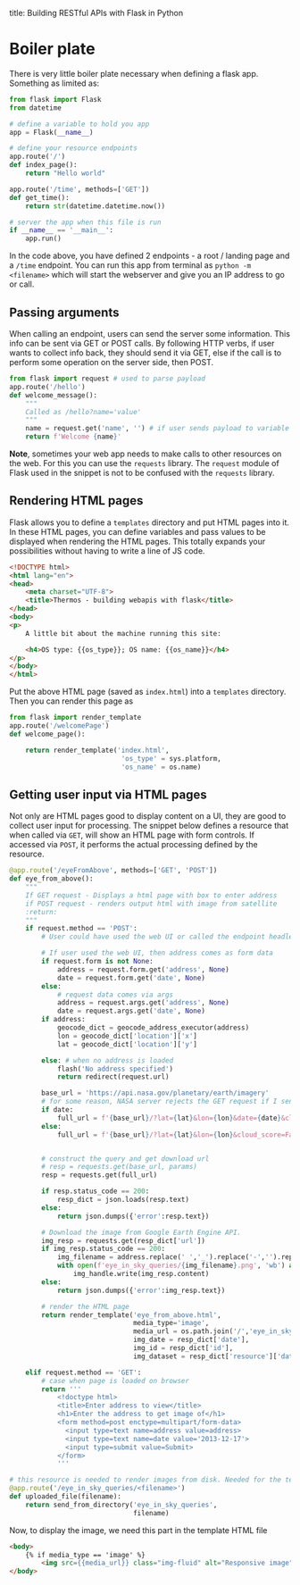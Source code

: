title: Building RESTful APIs with Flask in Python

# Boiler plate
There is very little boiler plate necessary when defining a flask app. Something as limited as:

```python
from flask import Flask
from datetime

# define a variable to hold you app
app = Flask(__name__)

# define your resource endpoints
app.route('/')
def index_page():
	return "Hello world"

app.route('/time', methods=['GET'])
def get_time():
	return str(datetime.datetime.now())

# server the app when this file is run
if __name__ == '__main__':
	app.run()
```
In the code above, you have defined 2 endpoints - a root / landing page and a `/time` endpoint. You can run this app from terminal as `python -m <filename>` which will start the webserver and give you an IP address to go or call.

## Passing arguments
When calling an endpoint, users can send the server some information. This info can be sent via GET or POST calls. By following HTTP verbs, if user wants to collect info back, they should send it via GET, else if the call is to perform some operation on the server side, then POST.

```python
from flask import request # used to parse payload
app.route('/hello')
def welcome_message():
	"""
	Called as /hello?name='value'
	"""
	name = request.get('name', '') # if user sends payload to variable name, get it. Else empty string
	return f'Welcome {name}'
```
**Note**, sometimes your web app needs to make calls to other resources on the web. For this you can use the `requests` library. The `request` module of Flask used in the snippet is not to be confused with the `requests` library.

## Rendering HTML pages
Flask allows you to define a `templates` directory and put HTML pages into it. In these HTML pages, you can define variables and pass values to be displayed when rendering the HTML pages. This totally expands your possibilities without having to write a line of JS code.

```HTML
<!DOCTYPE html>
<html lang="en">
<head>
    <meta charset="UTF-8">
    <title>Thermos - building webapis with flask</title>
</head>
<body>
<p>
    A little bit about the machine running this site:

    <h4>OS type: {{os_type}}; OS name: {{os_name}}</h4>
</p>
</body>
</html>
```
Put the above HTML page (saved as `index.html`) into a `templates` directory. Then you can render this page as

```python
from flask import render_template
app.route('/welcomePage')
def welcome_page():

	return render_template('index.html',
							'os_type' = sys.platform,
							'os_name' = os.name)
```

## Getting user input via HTML pages
Not only are HTML pages good to display content on a UI, they are good to collect user input for processing. The snippet below defines a resource that when called via `GET`, will show an HTML page with form controls. If accessed via `POST`, it performs the actual processing defined by the resource.

```python
@app.route('/eyeFromAbove', methods=['GET', 'POST'])
def eye_from_above():
    """
    If GET request - Displays a html page with box to enter address
    if POST request - renders output html with image from satellite
    :return:
    """
    if request.method == 'POST':
        # User could have used the web UI or called the endpoint headless

        # If user used the web UI, then address comes as form data
        if request.form is not None:
            address = request.form.get('address', None)
            date = request.form.get('date', None)
        else:
            # request data comes via args
            address = request.args.get('address', None)
            date = request.args.get('date', None)
        if address:
            geocode_dict = geocode_address_executor(address)
            lon = geocode_dict['location']['x']
            lat = geocode_dict['location']['y']

        else: # when no address is loaded
            flash('No address specified')
            return redirect(request.url)

        base_url = 'https://api.nasa.gov/planetary/earth/imagery'
        # for some reason, NASA server rejects the GET request if I send data over payload
        if date:
            full_url = f'{base_url}/?lat={lat}&lon={lon}&date={date}&cloud_score=False&api_key={key}'
        else:
            full_url = f'{base_url}/?lat={lat}&lon={lon}&cloud_score=False&api_key={key}'


        # construct the query and get download url
        # resp = requests.get(base_url, params)
        resp = requests.get(full_url)

        if resp.status_code == 200:
            resp_dict = json.loads(resp.text)
        else:
            return json.dumps({'error':resp.text})

        # Download the image from Google Earth Engine API.
        img_resp = requests.get(resp_dict['url'])
        if img_resp.status_code == 200:
            img_filename = address.replace(' ','_').replace('-','').replace('.','').replace('*','').replace(',','')
            with open(f'eye_in_sky_queries/{img_filename}.png', 'wb') as img_handle:
                img_handle.write(img_resp.content)
        else:
            return json.dumps({'error':img_resp.text})

        # render the HTML page
        return render_template('eye_from_above.html',
                               media_type='image',
                               media_url = os.path.join('/','eye_in_sky_queries',img_filename+'.png'),
                               img_date = resp_dict['date'],
                               img_id = resp_dict['id'],
                               img_dataset = resp_dict['resource']['dataset'])

    elif request.method == 'GET':
        # case when page is loaded on browser
        return '''
            <!doctype html>
            <title>Enter address to view</title>
            <h1>Enter the address to get image of</h1>
            <form method=post enctype=multipart/form-data>
              <input type=text name=address value=address>
              <input type=text name=date value='2013-12-17'>
              <input type=submit value=Submit>
            </form>
            '''

# this resource is needed to render images from disk. Needed for the template HTML pages
@app.route('/eye_in_sky_queries/<filename>')
def uploaded_file(filename):
    return send_from_directory('eye_in_sky_queries',
                               filename)
```

Now, to display the image, we need this part in the template HTML file
```HTML
<body>
    {% if media_type == 'image' %}
        <img src={{media_url}} class="img-fluid" alt="Responsive image">
</body>
```
